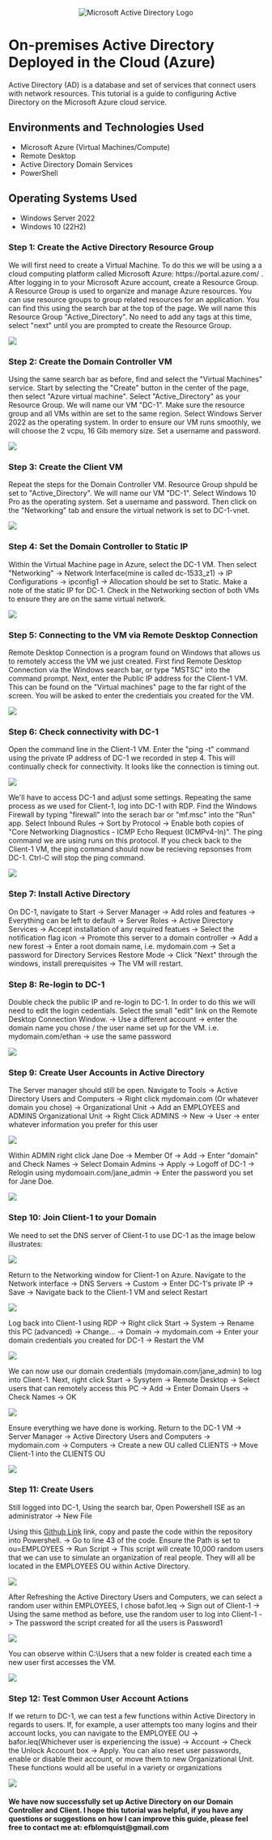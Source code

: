 <p align="center">
<img src="https://i.imgur.com/pU5A58S.png" alt="Microsoft Active Directory Logo"/>
</p>

<h1>On-premises Active Directory Deployed in the Cloud (Azure)</h1>
Active Directory (AD) is a database and set of services that connect users with network resources. This tutorial is a guide to configuring Active Directory on the Microsoft Azure cloud service.

<h2>Environments and Technologies Used</h2>

- Microsoft Azure (Virtual Machines/Compute)
- Remote Desktop
- Active Directory Domain Services
- PowerShell

<h2>Operating Systems Used </h2>

- Windows Server 2022
- Windows 10 (22H2)

<h3>Step 1: Create the Active Directory Resource Group</h3>
<p>
We will first need to create a Virtual Machine. To do this we will be using a a cloud computing platform called Microsoft Azure: https://portal.azure.com/ . After logging in to your Microsoft Azure account, create a Resource Group. A Resource Group is used to organize and manage Azure resources. You can use resource groups to group related resources for an application. You can find this using the search bar at the top of the page. We will name this Resource Group "Active_Directory". No need to add any tags at this time, select "next" until you are prompted to create the Resource Group.
</p>
<img src=https://i.imgur.com/8NU0JbM.png/>

<h3>Step 2: Create the Domain Controller VM</h3>
<p>
Using the same search bar as before, find and select the "Virtual Machines" service. Start by selecting the "Create" button in the center of the page, then select "Azure virtual machine". Select "Active_Directory" as your Resource Group. We will name our VM "DC-1". Make sure the resource group and all VMs within are set to the same region. Select Windows Server 2022 as the operating system. In order to ensure our VM runs smoothly, we will choose the 2 vcpu, 16 Gib memory size. Set a username and password.
</p>
<img src=https://i.imgur.com/pVYqGTX.png/>

<h3>Step 3: Create the Client VM</h3>
<p>
Repeat the steps for the Domain Controller VM. Resource Group shpuld be set to "Active_Directory". We will name our VM "DC-1". Select Windows 10 Pro as the operating system. Set a username and password. Then click on the "Networking" tab and ensure the virtual network is set to DC-1-vnet.
</p>
<img src=https://i.imgur.com/xCWoQ7e.png/>

<h3>Step 4: Set the Domain Controller to Static IP</h3>
<p>
Within the Virtual Machine page in Azure, select the DC-1 VM. Then select "Networking" -> Network Interface(mine is called dc-1533_z1) -> IP Configurations -> ipconfig1 -> Allocation should be set to Static. Make a note of the static IP for DC-1. Check in the Networking section of both VMs to ensure they are on the same virtual network.
</p>
<img src=https://i.imgur.com/l3FflcD.png/>

<h3>Step 5: Connecting to the VM via Remote Desktop Connection</h3>
<p>
Remote Desktop Connection is a program found on Windows that allows us to remotely access the VM we just created. First find Remote Desktop Connection via the Windows search bar, or type "MSTSC" into the command prompt. Next, enter the Public IP address for the Client-1 VM. This can be found on the "Virtual machines" page to the far right of the screen. You will be asked to enter the credentials you created for the VM.
</p>
<p>
<img src=https://i.imgur.com/vRfL9WX.png/>
</p>

<h3>Step 6: Check connectivity with DC-1</h3>
<p>
Open the command line in the Client-1 VM. Enter the "ping -t" command using the private IP address of DC-1 we recorded in step 4. This will continually check for connectivity. It looks like the connection is timing out. 
</p>
<img src=https://i.imgur.com/RScDj5A.png/>
<p>
We'll have to access DC-1 and adjust some settings. Repeating the same process as we used for Client-1, log into DC-1 with RDP. Find the Windows Firewall by typing "firewall" into the serach bar or "mf.msc" into the "Run" app. Select Inbound Rules -> Sort by Protocol -> Enable both copies of "Core Networking Diagnostics - ICMP Echo Request (ICMPv4-In)". The ping command we are using runs on this protocol. If you check back to the Client-1 VM, the ping command should now be recieving repsonses from DC-1. Ctrl-C will stop the ping command.
</p>
</p>
<img src=https://i.imgur.com/na6hNIf.png/>
<p>

<h3>Step 7: Install Active Directory</h3>
<p>
On DC-1, navigate to Start -> Server Manager -> Add roles and features -> Everything can be left to default -> Server Roles -> Active Directory Services -> Accept installation of any required featues -> Select the notification flag icon -> Promote this server to a domain controller -> Add a new forest -> Enter a root domain name, i.e. mydomain.com -> Set a password for Directory Services Restore Mode -> Click "Next" through the windows, install prerequisites -> The VM will restart.
</p>

<h3>Step 8: Re-login to DC-1</h3>
<p>
Double check the public IP and re-login to DC-1. In order to do this we will need to edit the login cedentials. Select the small "edit" link on the Remote Desktop Connection Window. -> Use a different account -> enter the domain name you chose / the user name set up for the VM. i.e. mydomain.com/ethan -> use the same password
</p>
<p>
<img src=https://i.imgur.com/5fD9qo4.png/>
</p>

<h3>Step 9: Create User Accounts in Active Directory</h3>
<p>
The Server manager should still be open. Navigate to Tools -> Active Directory Users and Computers -> Right click mydomain.com (Or whatever domain you chose) -> Organizational Unit -> Add an EMPLOYEES and ADMINS Organizational Unit -> Right Click ADMINS -> New -> User -> enter whatever information you prefer for this user
<p>
<img src=https://i.imgur.com/MK7P98s.png/>
</p>
<p>
Within ADMIN right click Jane Doe -> Member Of -> Add -> Enter "domain" and Check Names -> Select Domain Admins -> Apply -> Logoff of DC-1 -> Relogin using mydomoain.com/jane_admin -> Enter the password you set for Jane Doe.
</p>
<p>
<img src=https://i.imgur.com/ytOY086.png/>
</p>

<h3>Step 10: Join Client-1 to your Domain</h3>
<p>
We need to set the DNS server of Client-1 to use DC-1 as the image below illustrates:
</p>
<p>
<img src=https://i.imgur.com/d16xd6x.png/>
</p>
<p>
Return to the Networking window for Client-1 on Azure. Navigate to the Network interface -> DNS Servers -> Custom -> Enter DC-1's private IP -> Save -> Navigate back to the Client-1 VM and select Restart
</p>
<p>
<img src=https://i.imgur.com/oWDbWMH.png/>
</p>
<p>
Log back into Client-1 using RDP -> Right click Start -> System -> Rename this PC (advanced) -> Change... -> Domain -> mydomain.com -> Enter your domain credentials you created for DC-1 -> Restart the VM
</p>
<p>
<img src=https://i.imgur.com/5xuEFD2.png/>
</p>
<p>
We can now use our domain credentials (mydomain.com/jane_admin) to log into Client-1. Next, right click Start -> Sysytem -> Remote Desktop -> Select users that can remotely access this PC -> Add -> Enter Domain Users -> Check Names -> OK
</p>
<p>
<img src=https://i.imgur.com/qUmt23t.png/>
</p>
<p>
Ensure everything we have done is working. Return to the DC-1 VM -> Server Manager -> Active Directory Users and Computers -> mydomain.com -> Computers -> Create a new OU called CLIENTS -> Move Client-1 into the CLIENTS OU
</p>
<p>
<img src=https://i.imgur.com/iJSoZUm.png/>
</p>

<h3>Step 11: Create Users</h3>
<p>
  Still logged into DC-1, Using the search bar, Open Powershell ISE as an administrator -> New File
  
Using this [Github Link](https://github.com/joshmadakor1/AD_PS/blob/master/Generate-Names-Create-Users.ps1) link, copy and paste the code within the repository into Powershell. -> Go to line 43 of the code. Ensure the Path is set to ou=EMPLOYEES -> Run Script -> This script will create 10,000 random users that we can use to simulate an organization of real people. They will all be located in the EMPLOYEES OU within Active Directory.
</p>
<p>
<img src=https://i.imgur.com/l1DRT7W.png/>
</p>
<p>
After Refreshing the Active Directory Users and Computers, we can select a random user within EMPLOYEES, I chose bafot.leq -> Sign out of Client-1 -> Using the same method as before, use the random user to log into Client-1 -> The password the script created for all the users is Password1
</p>
<p>
<img src=https://i.imgur.com/rsc4QYy.png/>
</p>
<p>
You can observe within C:\Users that a new folder is created each time a new user first accesses the VM. 
</p>
<p>
<img src=https://i.imgur.com/lzuDAUv.png/>
</p>

<h3>Step 12: Test Common User Account Actions</h3>
<p>
If we return to DC-1, we can test a few functions within Active Directory in regards to users. If, for example, a user attempts too many logins and their account locks, you can navigate to the EMPLOYEE OU -> bafor.leq(Whichever user is experiencing the issue) -> Account -> Check the Unlock Account box -> Apply. You can also reset user passwords, enable or disable their account, or move them to new Organizational Unit. These functions would all be useful in a variety or organizations
</p>
<p>
<img src=https://i.imgur.com/0V375YL.png/>
</p>

<h4>We have now successfully set up Active Directory on our Domain Controller and Client. I hope this tutorial was helpful, if you have any questions or suggestions on how I can improve this guide, please feel free to contact me at: efblomquist@gmail.com</h4>
